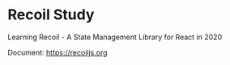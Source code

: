 # Recoil Study
Learning Recoil - A State Management Library for React in 2020

Document: https://recoiljs.org
